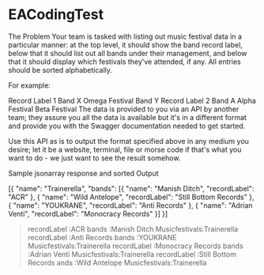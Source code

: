 # EACodingTest
The Problem
Your team is tasked with listing out music festival data in a particular manner: at the top level, it should show the band record label, below that it should list out all bands under their management, and below that it should display which festivals they've attended, if any. All entries should be sorted alphabetically.

For example:

Record Label 1
Band X
Omega Festival
Band Y
Record Label 2
Band A
Alpha Festival
Beta Festival
The data is provided to you via an API by another team; they assure you all the data is available but it's in a different format and provide you with the Swagger documentation needed to get started.

Use this API as is to output the format specified above in any medium you desire; let it be a website, terminal, file or morse code if that's what you want to do - we just want to see the result somehow.

Sample jsonarray response and sorted Output

[{
	"name": "Trainerella",
	"bands": [{
		"name": "Manish Ditch",
		"recordLabel": "ACR"
	}, {
		"name": "Wild Antelope",
		"recordLabel": "Still Bottom Records"
	}, {
		"name": "YOUKRANE",
		"recordLabel": "Anti Records"
	}, {
		"name": "Adrian Venti",
		"recordLabel": "Monocracy Records"
	}]
}]

>recordLabel   :ACR
>bands         :Manish Ditch
>Musicfestivals:Trainerella
>recordLabel   :Anti Records
>bands         :YOUKRANE
>Musicfestivals:Trainerella
>recordLabel   :Monocracy Records
>bands         :Adrian Venti
>Musicfestivals:Trainerella
>recordLabel   :Still Bottom Records
>ands         :Wild Antelope
>Musicfestivals:Trainerella


